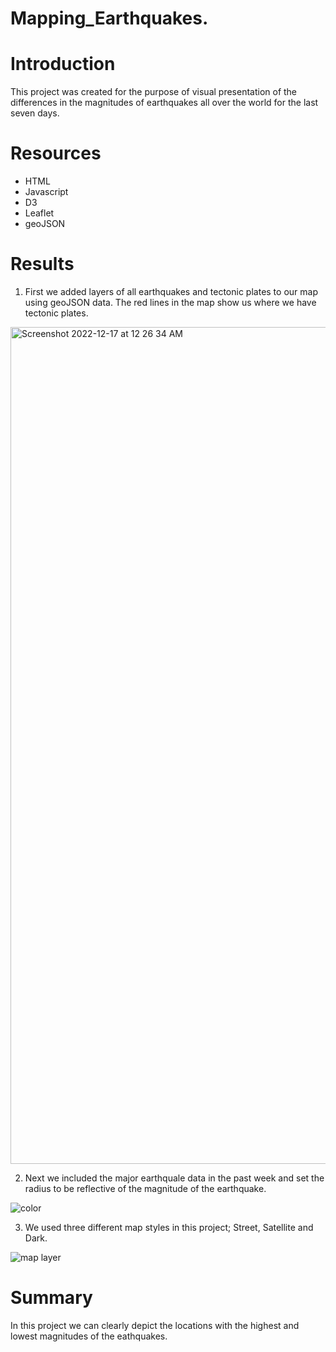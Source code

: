 # Mapping_Earthquakes.

# Introduction

This project was created for the purpose of visual presentation of  the differences in the magnitudes of earthquakes all over the world for the last seven days.

# Resources
* HTML
* Javascript
* D3
* Leaflet
* geoJSON

# Results
1. First we added layers of all earthquakes and tectonic plates to our map using geoJSON data. The red lines in the map show us where we have tectonic plates.

<img width="1339" alt="Screenshot 2022-12-17 at 12 26 34 AM" src="https://user-images.githubusercontent.com/109445468/208228743-07d51f59-dd78-4a6c-88fb-a1cb4ab2085e.png">

2. Next we included the major earthquale data in the past week and set the radius to be reflective of the magnitude of the earthquake.

![color](https://user-images.githubusercontent.com/109445468/208228660-9eb655a1-e9ef-45cf-8090-9c4ccad34b54.png)

3. We used three different map styles in this project; Street, Satellite and Dark. 

![map layer](https://user-images.githubusercontent.com/109445468/208228677-f57d8741-3336-46a7-8942-8aa8bb97b2af.png)

# Summary

In this project we can clearly depict the locations with the highest and lowest magnitudes of the eathquakes. 
